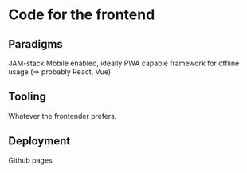 # Code for the frontend

## Paradigms

JAM-stack
Mobile enabled, ideally PWA capable framework for offline usage (=> probably React, Vue)

## Tooling

Whatever the frontender prefers.

## Deployment 

Github pages
